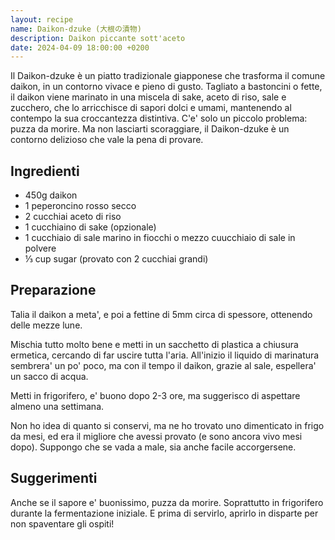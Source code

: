 ```yaml
---
layout: recipe
name: Daikon-dzuke (大根の漬物)
description: Daikon piccante sott'aceto
date: 2024-04-09 18:00:00 +0200
---
```


Il Daikon-dzuke è un piatto tradizionale giapponese che trasforma il comune daikon, in un contorno vivace e pieno di gusto. Tagliato a bastoncini o fette, il daikon viene marinato in una miscela di sake, aceto di riso, sale e zucchero, che lo arricchisce di sapori dolci e umami, mantenendo al contempo la sua croccantezza distintiva. C'e' solo un piccolo problema: puzza da morire. Ma non lasciarti scoraggiare, il Daikon-dzuke è un contorno delizioso che vale la pena di provare.

## Ingredienti

- 450g daikon
- 1 peperoncino rosso secco
- 2 cucchiai aceto di riso
- 1 cucchiaino di sake (opzionale)
- 1 cucchiaio di sale marino in fiocchi o mezzo cuucchiaio di sale in polvere
- ⅓ cup sugar (provato con 2 cucchiai grandi)

## Preparazione

Talia il daikon a meta', e poi a fettine di 5mm circa di spessore, ottenendo delle mezze lune.

Mischia tutto molto bene e metti in un sacchetto di plastica a chiusura ermetica, cercando di far uscire tutta l'aria. All'inizio il liquido di marinatura sembrera' un po' poco, ma con il tempo il daikon, grazie al sale, espellera' un sacco di acqua.

Metti in frigorifero, e' buono dopo 2-3 ore, ma suggerisco di aspettare almeno una settimana.

Non ho idea di quanto si conservi, ma ne ho trovato uno dimenticato in frigo da mesi, ed era il migliore che avessi provato (e sono ancora vivo mesi dopo). Suppongo che se vada a male, sia anche facile accorgersene.

## Suggerimenti

Anche se il sapore e' buonissimo, puzza da morire. Soprattutto in frigorifero durante la fermentazione iniziale. E prima di servirlo, aprirlo in disparte per non spaventare gli ospiti!
